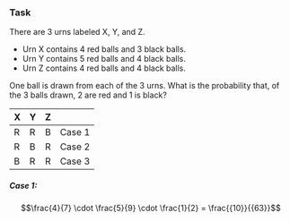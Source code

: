 ### Task 
There are 3 urns labeled X, Y, and Z. 

* Urn X contains 4 red balls and 3 black balls.
* Urn Y contains 5 red balls and 4 black balls.
* Urn Z contains 4 red balls and 4 black balls. 

One ball is drawn from each of the 3 urns. What is the probability that, of the 3 balls drawn, 2 are red and 1 is black?

| X | Y | Z |        |
|---|---|---|--------|
| R | R | B | Case 1 |
| R | B | R | Case 2 |
| B | R | R | Case 3 |

##### Case 1:
$$\frac{4}{7} \cdot \frac{5}{9} \cdot \frac{1}{2} = \frac{{10}}{{63}}$$
